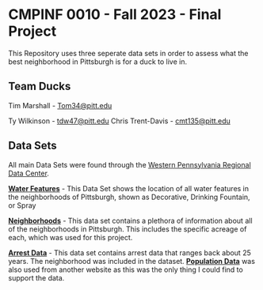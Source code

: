 # CMPINF 0010 - Fall 2023 - Final Project 
This Repository uses three seperate data sets in order to assess what the best neighborhood in Pittsburgh is for a duck to live in.

## Team Ducks

Tim Marshall - Tom34@pitt.edu

Ty Wilkinson - tdw47@pitt.edu
Chris Trent-Davis - cmt135@pitt.edu


## Data Sets
All main Data Sets were found through the [Western Pennsylvania Regional Data Center](https://data.wprdc.org/dataset/).

**[Water Features](https://data.wprdc.org/dataset/city-water-features)** - This Data Set shows the location of all water features in the neighborhoods of Pittsburgh, shown as Decorative, Drinking Fountain, or Spray

**[Neighborhoods](https://data.wprdc.org/datastore/dump/668d7238-cfd2-492e-b397-51a6e74182ff)** - This data set contains a plethora of information about all of the neighborhoods in Pittsburgh. This includes the specific acreage of each, which was used for this project.

**[Arrest Data](https://data.wprdc.org/dataset/arrest-data)** - This data set contains arrest data that ranges back about 25 years. The neighborhood was included in the dataset. **[Population Data](https://www.prisonpolicy.org/origin/pa/2020/pittsburgh.html)** was also used from another website as this was the only thing I could find to support the data.
